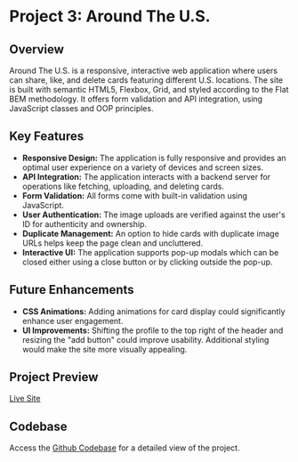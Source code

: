 # Project 3: Around The U.S.

## Overview

Around The U.S. is a responsive, interactive web application where users can share, like, and delete cards featuring different U.S. locations. The site is built with semantic HTML5, Flexbox, Grid, and styled according to the Flat BEM methodology. It offers form validation and API integration, using JavaScript classes and OOP principles.

## Key Features

- **Responsive Design:** The application is fully responsive and provides an optimal user experience on a variety of devices and screen sizes.
- **API Integration:** The application interacts with a backend server for operations like fetching, uploading, and deleting cards.
- **Form Validation:** All forms come with built-in validation using JavaScript.
- **User Authentication:** The image uploads are verified against the user's ID for authenticity and ownership.
- **Duplicate Management:** An option to hide cards with duplicate image URLs helps keep the page clean and uncluttered.
- **Interactive UI:** The application supports pop-up modals which can be closed either using a close button or by clicking outside the pop-up.

## Future Enhancements

- **CSS Animations:** Adding animations for card display could significantly enhance user engagement.
- **UI Improvements:** Shifting the profile to the top right of the header and resizing the "add button" could improve usability. Additional styling would make the site more visually appealing.

## Project Preview

[Live Site](https://jduncan017.github.io/se_project_aroundtheus/)

## Codebase

Access the [Github Codebase](https://github.com/jduncan017/se_project_aroundtheus) for a detailed view of the project.
